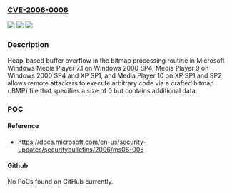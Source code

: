 ### [CVE-2006-0006](https://cve.mitre.org/cgi-bin/cvename.cgi?name=CVE-2006-0006)
![](https://img.shields.io/static/v1?label=Product&message=n%2Fa&color=blue)
![](https://img.shields.io/static/v1?label=Version&message=n%2Fa&color=blue)
![](https://img.shields.io/static/v1?label=Vulnerability&message=n%2Fa&color=brighgreen)

### Description

Heap-based buffer overflow in the bitmap processing routine in Microsoft Windows Media Player 7.1 on Windows 2000 SP4, Media Player 9 on Windows 2000 SP4 and XP SP1, and Media Player 10 on XP SP1 and SP2 allows remote attackers to execute arbitrary code via a crafted bitmap (.BMP) file that specifies a size of 0 but contains additional data.

### POC

#### Reference
- https://docs.microsoft.com/en-us/security-updates/securitybulletins/2006/ms06-005

#### Github
No PoCs found on GitHub currently.

